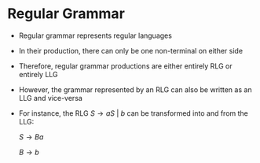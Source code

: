 # Regular Grammar

- Regular grammar represents regular languages

- In their production, there can only be one non-terminal on either side

- Therefore, regular grammar productions are either entirely RLG or entirely LLG

- However, the grammar represented by an RLG can also be written as an LLG and
vice-versa

- For instance, the RLG $S \rightarrow{aS}\ |\ b$ can be transformed into and from the LLG:

    $S \rightarrow{Ba}$

    $B \rightarrow{b}$
